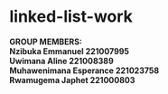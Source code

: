 # linked-list-work
**GROUP MEMBERS:**\
**Nzibuka Emmanuel         221007995**\
**Uwimana   Aline         221008389**\
**Muhawenimana Esperance 221023758**\
**Rwamugema   Japhet     221000803**
